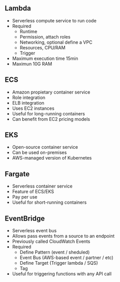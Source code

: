 
## Lambda

* Serverless compute service to run code
* Required
  * Runtime
  * Permission, attach roles
  * Networking, optional define a VPC
  * Resources, CPU/RAM
  * Trigger
* Maximum execution time 15min
* Maximun 10G RAM

## ECS

* Amazon propietary container service
* Role integration
* ELB integration
* Uses EC2 instances
* Useful for long-running containers
* Can benefit from EC2 pricing models

## EKS

* Open-source container service
* Can be used on-premises
* AWS-managed version of Kubernetes

## Fargate

* Serverless container service
* Feature of ECS/EKS
* Pay per use
* Useful for short-running containers

## EventBridge

* Serverless event bus
* Allows pass events from a source to an endpoint
* Previously called CloudWatch Events
* Required
  * Define Pattern (event / sheduled)
  * Event Bus (AWS-based event / partner / etc)
  * Define Target (Trigger lambda / SQS)
  * Tag
* Useful for triggering functions with any API call
